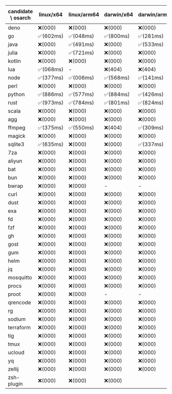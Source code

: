 | candidate \ osarch | linux/x64 | linux/arm64 | darwin/x64 | darwin/arm64 | win/x64 | 备注 |
| ------------------ | ----------- | ------------ | ---------- | --------- | ------- | ---- |
|deno | ❌(000)| ❌(000)| ❌(000)| ❌(000)| ❌(000)|
|go | ✅(602ms)| ✅(048ms)| ✅(800ms)| ✅(281ms)| ✅(238ms)|
|java | ❌(000)| ✅(491ms)| ❌(000)| ✅(533ms)| ✅(600ms)|
|julia | ❌(000)| ✅(721ms)| ❌(000)| ❌(000)| ❌(000)|
|kotlin | ❌(000)| ❌(000)| ❌(000)| ❌(000)| ❌(000)|
|lua | ✅(068ms)| - | ❌(404)| ❌(404)| ❌(000)|
|node | ✅(377ms)| ✅(006ms)| ✅(568ms)| ✅(141ms)| ✅(921ms)|
|perl | ❌(000)| ❌(000)| ❌(000)| ❌(000)| ❌(000)|
|python | ✅(886ms)| ✅(577ms)| ✅(884ms)| ✅(426ms)| ✅(955ms)|
|rust | ✅(973ms)| ✅(784ms)| ✅(801ms)| ✅(824ms)| ✅(894ms)|
|scala | ❌(000)| ❌(000)| ❌(000)| ❌(000)| ❌(000)|
|agg | ❌(000)| ❌(000)| ❌(000)| ❌(000)| ❌(000)|
|ffmpeg | ✅(375ms)| ✅(550ms)| ❌(404)| ✅(309ms)| ✅(187ms)|
|magick | ❌(000)| ❌(000)| ❌(000)| ❌(000)| ❌(404)|
|sqlite3 | ✅(635ms)| ❌(000)| ❌(000)| ✅(337ms)| ❌(000)|
|7za | ❌(000)| ❌(000)| ❌(000)| ❌(000)| ❌(000)|
|aliyun | ❌(000)| ❌(000)| ❌(000)| ❌(000)| ✅(109ms)|
|bat | ❌(000)| ❌(000)| ❌(000)| ❌(000)| ❌(000)|
|bun | ❌(000)| ❌(000)| ❌(000)| ❌(000)| ❌(000)|
|bwrap | ❌(000)| ❌(000)| - | - | - |
|curl | ❌(000)| ❌(000)| ❌(000)| ❌(000)| ❌(000)|
|dust | ❌(000)| ❌(000)| ❌(000)| ❌(000)| ❌(000)|
|exa | ❌(000)| ❌(000)| ❌(000)| ❌(000)| ❌(000)|
|fd | ❌(000)| ❌(000)| ❌(000)| ❌(000)| ❌(000)|
|fzf | ❌(000)| ❌(000)| ❌(000)| ❌(000)| ❌(000)|
|gh | ❌(000)| ❌(000)| ❌(000)| ❌(000)| ❌(000)|
|gost | ❌(000)| ❌(000)| ❌(000)| ❌(000)| ❌(000)|
|gum | ❌(000)| ❌(000)| ❌(000)| ❌(000)| ❌(000)|
|helm | ❌(000)| ❌(000)| ❌(000)| ❌(000)| ❌(000)|
|jq | ❌(000)| ❌(000)| ❌(000)| ❌(000)| ❌(000)|
|mosquitto | ❌(000)| ❌(000)| ❌(000)| ❌(000)| ❌(000)|
|procs | ❌(000)| ❌(000)| ❌(000)| ❌(000)| ❌(000)|
|proot | ❌(000)| ❌(000)| - | - | - |
|qrencode | ❌(000)| ❌(000)| ❌(000)| ❌(000)| ❌(000)|
|rg | ❌(000)| ❌(000)| ❌(000)| ❌(000)| ❌(000)|
|sodium | ❌(000)| ❌(000)| ❌(000)| ❌(000)| ❌(000)|
|terraform | ❌(000)| ❌(000)| ❌(000)| ❌(000)| ❌(000)|
|tig | ❌(000)| ❌(000)| ❌(000)| ❌(000)| ❌(000)|
|tmux | ❌(000)| ❌(000)| ❌(000)| ❌(000)| ❌(000)|
|ucloud | ❌(000)| ❌(000)| ❌(000)| ❌(000)| ❌(000)|
|yq | ❌(000)| ❌(000)| ❌(000)| ❌(000)| ❌(000)|
|zellij | ❌(000)| ❌(000)| ❌(000)| ❌(000)| ❌(000)|
|zsh-plugin | ❌(000)| ❌(000)| ❌(000)